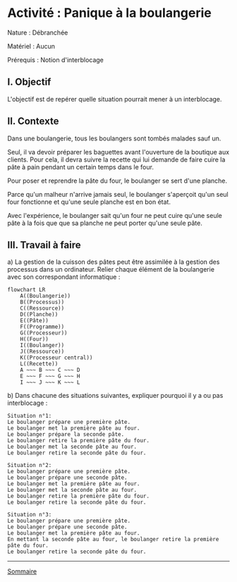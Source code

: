 # Activité : Panique à la boulangerie

Nature : Débranchée

Matériel : Aucun

Prérequis : Notion d'interblocage

## I. Objectif

L'objectif est de repérer quelle situation pourrait mener à un interblocage.

## II. Contexte

Dans une boulangerie, tous les boulangers sont tombés malades sauf un.

Seul, il va devoir préparer les baguettes avant l'ouverture de la boutique aux clients. Pour cela, il devra suivre la recette qui lui demande de faire cuire la pâte à pain pendant un certain temps dans le four.

Pour poser et reprendre la pâte du four, le boulanger se sert d'une planche.

Parce qu'un malheur n'arrive jamais seul, le boulanger s'aperçoit qu'un seul four fonctionne et qu'une seule planche est en bon état.

Avec l'expérience, le boulanger sait qu'un four ne peut cuire qu'une seule pâte à la fois que que sa planche ne peut porter qu'une seule pâte.

## III. Travail à faire

a) La gestion de la cuisson des pâtes peut être assimilée à la gestion des processus dans un ordinateur. Relier chaque élément de la boulangerie avec son correspondant informatique :

```mermaid
flowchart LR
    A((Boulangerie))
    B((Processus))
    C((Ressource))
    D((Planche))
    E((Pâte))
    F((Programme))
    G((Processeur))
    H((Four))
    I((Boulanger))
    J((Ressource))
    K((Processeur central))
    L((Recette))
    A ~~~ B ~~~ C ~~~ D
    E ~~~ F ~~~ G ~~~ H
    I ~~~ J ~~~ K ~~~ L
```

b) Dans chacune des situations suivantes, expliquer pourquoi il y a ou pas interblocage :

```
Situation n°1:
Le boulanger prépare une première pâte.
Le boulanger met la première pâte au four.
Le boulanger prépare la seconde pâte.
Le boulanger retire la première pâte du four.
Le boulanger met la seconde pâte au four.
Le boulanger retire la seconde pâte du four.
```

```
Situation n°2:
Le boulanger prépare une première pâte.
Le boulanger prépare une seconde pâte.
Le boulanger met la première pâte au four.
Le boulanger met la seconde pâte au four.
Le boulanger retire la première pâte du four.
Le boulanger retire la seconde pâte du four.
```

```
Situation n°3:
Le boulanger prépare une première pâte.
Le boulanger prépare une seconde pâte.
Le boulanger met la première pâte au four.
En mettant la seconde pâte au four, le boulanger retire la première pâte du four.
Le boulanger retire la seconde pâte du four.
```
________________

[Sommaire](./../README.md)
